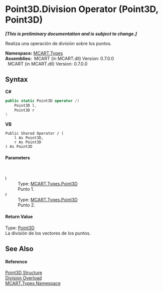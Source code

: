 # Point3D.Division Operator (Point3D, Point3D)
 _**\[This is preliminary documentation and is subject to change.\]**_

Realiza una operación de división sobre los puntos.

**Namespace:**&nbsp;<a href="c5168ca1-3831-8d0b-91b8-6ec8e54f9c51">MCART.Types</a><br />**Assemblies:**&nbsp;&nbsp;MCART (in MCART.dll) Version: 0.7.0.0<br />&nbsp;&nbsp;MCART (in MCART.dll) Version: 0.7.0.0<br />

## Syntax

**C#**<br />
``` C#
public static Point3D operator /(
	Point3D l,
	Point3D r
)
```

**VB**<br />
``` VB
Public Shared Operator / ( 
	l As Point3D,
	r As Point3D
) As Point3D
```


#### Parameters
&nbsp;<dl><dt>l</dt><dd>Type: <a href="c1f5b3e6-d580-ae65-e094-04baef5c0fc7">MCART.Types.Point3D</a><br />Punto 1.</dd><dt>r</dt><dd>Type: <a href="c1f5b3e6-d580-ae65-e094-04baef5c0fc7">MCART.Types.Point3D</a><br />Punto 2.</dd></dl>

#### Return Value
Type: <a href="c1f5b3e6-d580-ae65-e094-04baef5c0fc7">Point3D</a><br />La división de los vectores de los puntos.

## See Also


#### Reference
<a href="c1f5b3e6-d580-ae65-e094-04baef5c0fc7">Point3D Structure</a><br /><a href="e2a9d660-21ef-7ce3-9a48-53c926a41bcc">Division Overload</a><br /><a href="c5168ca1-3831-8d0b-91b8-6ec8e54f9c51">MCART.Types Namespace</a><br />